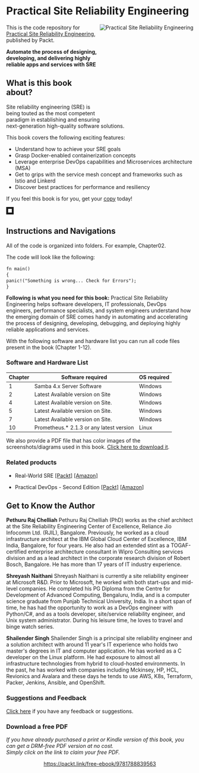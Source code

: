 


# Practical Site Reliability Engineering

<a href="https://www.packtpub.com/virtualization-and-cloud/practical-site-reliability-engineering?utm_source=github&utm_medium=repository&utm_campaign=9781788839563 "><img src="https://dz13w8afd47il.cloudfront.net/sites/default/files/imagecache/ppv4_main_book_cover/B09795.png" alt="Practical Site Reliability Engineering" height="256px" align="right"></a>

This is the code repository for [Practical Site Reliability Engineering](https://www.packtpub.com/virtualization-and-cloud/practical-site-reliability-engineering?utm_source=github&utm_medium=repository&utm_campaign=9781788839563), published by Packt.

**Automate the process of designing, developing, and delivering highly reliable apps and services with SRE**

## What is this book about?
Site reliability engineering (SRE) is being touted as the most competent paradigm in establishing and ensuring next-generation high-quality software solutions.

This book covers the following exciting features:
* Understand how to achieve your SRE goals 
* Grasp Docker-enabled containerization concepts 
* Leverage enterprise DevOps capabilities and Microservices architecture (MSA) 
* Get to grips with the service mesh concept and frameworks such as Istio and Linkerd 
* Discover best practices for performance and resiliency 

If you feel this book is for you, get your [copy](https://www.amazon.com/dp/1788839560) today!

<a href="https://www.packtpub.com/?utm_source=github&utm_medium=banner&utm_campaign=GitHubBanner"><img src="https://raw.githubusercontent.com/PacktPublishing/GitHub/master/GitHub.png" 
alt="https://www.packtpub.com/" border="5" /></a>

## Instructions and Navigations
All of the code is organized into folders. For example, Chapter02.

The code will look like the following:
```
fn main()
{
panic!("Something is wrong... Check for Errors");
}
```

**Following is what you need for this book:**
Practical Site Reliability Engineering helps software developers, IT professionals, DevOps engineers, performance specialists, and system engineers understand how the emerging domain of SRE comes handy in automating and accelerating the process of designing, developing, debugging, and deploying highly reliable applications and services.

With the following software and hardware list you can run all code files present in the book (Chapter 1-12).
### Software and Hardware List
| Chapter | Software required | OS required |
| -------- | ------------------------------------ | ----------------------------------- |
| 1 | Samba 4.x Server Software | Windows |
| 2 | Latest Available version on Site | Windows |
| 4 | Latest Available version on Site. | Windows |
| 5 | Latest Available version on Site. | Windows |
| 7 | Latest Available version on Site. | Windows |
| 10 | Prometheus.* 2.1.3 or any latest version | Linux |

We also provide a PDF file that has color images of the screenshots/diagrams used in this book. [Click here to download it](https://www.packtpub.com/sites/default/files/downloads/9781788839563_ColorImages.pdf).

### Related products
* Real-World SRE  [[Packt]](https://india.packtpub.com/in//web-development/real-world-sre?utm_source=github&utm_medium=repository&utm_campaign=) [[Amazon]](https://www.amazon.com/dp/1788628888)

* Practical DevOps - Second Edition  [[Packt]](https://india.packtpub.com/in/virtualization-and-cloud/practical-devops-second-edition?utm_source=github&utm_medium=repository&utm_campaign=) [[Amazon]](https://www.amazon.com/dp/1788392574)


## Get to Know the Author
**Pethuru Raj Chelliah**
Pethuru Raj Chelliah (PhD) works as the chief architect at the Site Reliability Engineering Center of Excellence, Reliance Jio Infocomm Ltd. (RJIL), Bangalore. Previously, he worked as a cloud infrastructure architect at the IBM Global Cloud Center of Excellence, IBM India, Bangalore, for four years. He also had an extended stint as a TOGAF-certified enterprise architecture consultant in Wipro Consulting services division and as a lead architect in the corporate research division of Robert Bosch, Bangalore. He has more than 17 years of IT industry experience.

**Shreyash Naithani**
Shreyash Naithani is currently a site reliability engineer at Microsoft R&D. Prior to Microsoft, he worked with both start-ups and mid-level companies. He completed his PG Diploma from the Centre for Development of Advanced Computing, Bengaluru, India, and is a computer science graduate from Punjab Technical University, India. In a short span of time, he has had the opportunity to work as a DevOps engineer with Python/C#, and as a tools developer, site/service reliability engineer, and Unix system administrator. During his leisure time, he loves to travel and binge watch series.

**Shailender Singh**
Shailender Singh is a principal site reliability engineer and a solution architect with around 11 year's IT experience who holds two master's degrees in IT and computer application. He has worked as a C developer on the Linux platform. He had exposure to almost all infrastructure technologies from hybrid to cloud-hosted environments. In the past, he has worked with companies including Mckinsey, HP, HCL, Revionics and Avalara and these days he tends to use AWS, K8s, Terraform, Packer, Jenkins, Ansible, and OpenShift.


### Suggestions and Feedback
[Click here](https://docs.google.com/forms/d/e/1FAIpQLSdy7dATC6QmEL81FIUuymZ0Wy9vH1jHkvpY57OiMeKGqib_Ow/viewform) if you have any feedback or suggestions.
### Download a free PDF

 <i>If you have already purchased a print or Kindle version of this book, you can get a DRM-free PDF version at no cost.<br>Simply click on the link to claim your free PDF.</i>
<p align="center"> <a href="https://packt.link/free-ebook/9781788839563">https://packt.link/free-ebook/9781788839563 </a> </p>